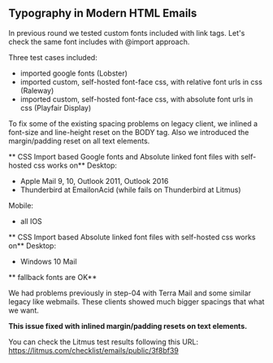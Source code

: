 ## Typography in Modern HTML Emails

In previous round we tested custom fonts included with link tags. Let's check the same font includes with @import approach.

Three test cases included:
- imported google fonts (Lobster)
- imported custom, self-hosted font-face css, with relative font urls in css (Raleway)
- imported custom, self-hosted font-face css, with absolute font urls in css (Playfair Display)


To fix some of the existing spacing problems on legacy client, we inlined a font-size and line-height reset on the BODY tag. Also we introduced the margin/padding reset on all text elements.


** CSS Import based Google fonts and Absolute linked font files with self-hosted css works on**
Desktop:
- Apple Mail 9, 10, Outlook 2011, Outlook 2016
- Thunderbird at EmailonAcid (while fails on Thunderbird at Litmus)

Mobile:
- all IOS

** CSS Import based Absolute linked font files with self-hosted css works on**
Desktop:
- Windows 10 Mail



** fallback fonts are OK**

We had problems previously in step-04 with Terra Mail and some similar legacy like webmails. These clients showed much bigger spacings that what we want.

**This issue fixed with inlined margin/padding resets on text elements.**


You can check the Litmus test results following this URL:
https://litmus.com/checklist/emails/public/3f8bf39